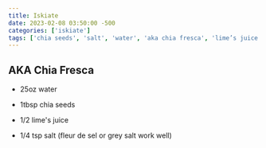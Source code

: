 ```yaml
---
title: Iskiate
date: 2023-02-08 03:50:00 -500
categories: ['iskiate']
tags: ['chia seeds', 'salt', 'water', 'aka chia fresca', 'lime’s juice', 'iskiate']
---
```


## AKA Chia Fresca

-   25oz water

-   1tbsp chia seeds

-   1/2 lime's juice

-   1/4 tsp salt (fleur de sel or grey salt work well)

